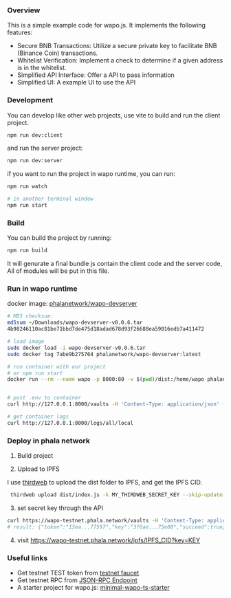 ### Overview

This is a simple example code for wapo.js. It implements the following features:

- Secure BNB Transactions: Utilize a secure private key to facilitate BNB (Binance Coin) transactions.
- Whitelist Verification: Implement a check to determine if a given address is in the whitelist.
- Simplified API Interface: Offer a API to pass information
- Simplified UI: A example UI to use the API

### Development

You can develop like other web projects, use vite to build and run the client project.

```bash
npm run dev:client
```

and run the server project:

```bash
npm run dev:server
```

if you want to run the project in wapo runtime, you can run:

```bash
npm run watch

# in another terminal window
npm run start
```

### Build

You can build the project by running:

```bash
npm run build
```

It will genurate a final bundle js contain the client code and the server code, All of modules will be put in this file.

### Run in wapo runtime

docker image: [phalanetwork/wapo-devserver]()

```bash
# MD5 checksum:
md5sum ~/Downloads/wapo-devserver-v0.0.6.tar
4b98246110ac81be71bbd7de475d18adad678d93f26688ea59016edb7a411472

# load image
sudo docker load -i wapo-devserver-v0.0.6.tar
sudo docker tag 7abe9b275764 phalanetwork/wapo-devserver:latest

# run container with our project
# or npm run start
docker run --rm --name wapo -p 8000:80 -v $(pwd)/dist:/home/wapo phalanetwork/wapo-devserver


# post .env to container
curl http://127.0.0.1:8000/vaults -H 'Content-Type: application/json' -d '{"cid":"local", "data": {"SECRET_KEY": "YOUR_SECRET_KEY"}}'

# get container logs
curl http://127.0.0.1:8000/logs/all/local
```

### Deploy in phala network

1. Build project

2. Upload to IPFS

I use [thirdweb](https://thirdweb.com/) to upload the dist folder to IPFS, and get the IPFS CID.

```bash
 thirdweb upload dist/index.js -k MY_THIRDWEB_SECRET_KEY --skip-update-check
```

3. set secret key through the API

```bash
curl https://wapo-testnet.phala.network/vaults -H 'Content-Type: application/json' -d '{"cid": "IPFS_CID_CID", "data": {"SECRET_KEY": "YOUR_SECRET_KEY"}'`;
# result: {"token":"13ea...77597","key":"3f6ae...75e88","succeed":true}
```

4. visit https://wapo-testnet.phala.network/ipfs/IPFS_CID?key=KEY

### Useful links

- Get testnet TEST token from [testnet faucet](https://www.alchemy.com/faucets/base-sepolia)
- Get testnet RPC from [JSON-RPC Endpoint](https://docs.base.org/docs/using-base)
- A starter project for wapo.js: [minimal-wapo-ts-starter](https://github.com/Leechael/minimal-wapo-ts-starter)
